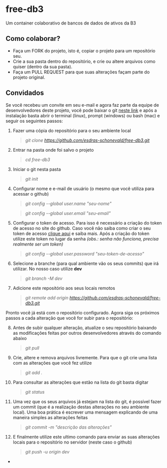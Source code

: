 # free-db3
Um container colaborativo de bancos de dados de ativos da B3

## Como colaborar?
  - Faça um FORK do projeto, isto é, copiar o projeto para um repositório seu.
  - Crie a sua pasta dentro do repositório, e crie ou altere arquivos como quiser (dentro da sua pasta).
  - Faça um PULL REQUEST para que suas alterações façam parte do projeto original.

## Convidados
Se você recebeu um convite em seu e-mail e agora faz parte da equipe de desenvolvedores deste projeto, você pode baixar o git [neste link](https://git-scm.com) e após a instalação basta abrir o terminal (linux), prompt (windows) ou bash (mac) e seguir os seguintes passos:

  1.  Fazer uma cópia do repositório para o seu ambiente local

      >*git clone https://github.com/esdras-schonevald/free-db3.git*

  2.  Entrar na pasta onde foi salvo o projeto

      >*cd free-db3*

  3.  Iniciar o git nesta pasta

      >*git init*

  4.  Configurar nome e e-mail de usuário (o mesmo que você utiliza para acessar o github)

      >*git config --global user.name "seu-nome"*

      >*git config --global user.email "seu-email"*

  5.  Configurar o token de acesso. Para isso é necessário a criação do token de acesso no site do github.
      Caso você não saiba como criar o seu token de acesso [clique aqui](https://docs.github.com/pt/authentication/keeping-your-account-and-data-secure/creating-a-personal-access-token) e saiba mais.
      Após a criação do token utilize este token no lugar da senha *(obs.: senha não funciona, precisa realmente ser um token)*

      >*git config --global user.password "seu-token-de-acesso"*

  6.  Selecione a branche (para qual ambiente vão os seus commits) que irá utilizar. No nosso caso utilize **dev**

      >*git branch -M dev*

  7.  Adicione este repositório aos seus locais remotos

      >*git remote add origin https://github.com/esdras-schonevald/free-db3.git*

Pronto vocẽ já está com o repositório configurado. Agora siga os próximos passos a cada alteração que você for subir para o repositório:

  8.  Antes de subir qualquer alteração, atualize o seu repositório baixando as modificações feitas por outros desenvolvedores através do comando abaixo

      >*git pull*

  9.  Crie, altere e remova arquivos livremente. Para que o git crie uma lista com as alterações que você fez utilize

      >*git add .*

  10. Para consultar as alterações que estão na lista do git basta digitar

      >*git status*

  11. Uma vez que os seus arquivos já estejam na lista do git, é possível fazer um commit (que é a realização destas alterações no seu ambiente local). Uma boa prática é escrever uma mensagem explicando de uma maneira simples as alterações feitas

      >*git commit -m "descrição das alterações"*

  12. E finalmente utilize este ultimo comando para enviar as suas alterações locais para o repositório no servidor (neste caso o github)

      >*git push -u origin dev*

*